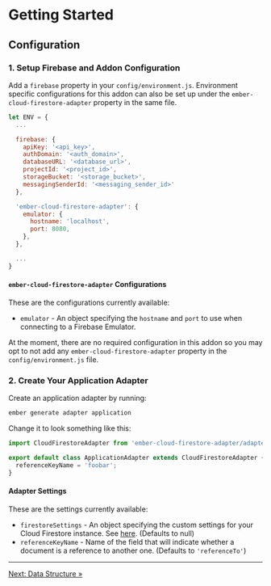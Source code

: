 # Getting Started

## Configuration

### 1. Setup Firebase and Addon Configuration

Add a `firebase` property in your `config/environment.js`. Environment specific configurations for this addon can also be set up under the `ember-cloud-firestore-adapter` property in the same file.

```javascript
let ENV = {
  ...

  firebase: {
    apiKey: '<api_key>',
    authDomain: '<auth_domain>',
    databaseURL: '<database_url>',
    projectId: '<project_id>',
    storageBucket: '<storage_bucket>',
    messagingSenderId: '<messaging_sender_id>'
  },

  'ember-cloud-firestore-adapter': {
    emulator: {
      hostname: 'localhost',
      port: 8080,
    },
  },

  ...
}
```

#### `ember-cloud-firestore-adapter` Configurations

These are the configurations currently available:

  - `emulator` - An object specifying the `hostname` and `port` to use when connecting to a Firebase Emulator.

At the moment, there are no required configuration in this addon so you may opt to not add any `ember-cloud-firestore-adapter` property in the `config/environment.js` file.

### 2. Create Your Application Adapter

Create an application adapter by running:

```bash
ember generate adapter application
```

Change it to look something like this:

```javascript
import CloudFirestoreAdapter from 'ember-cloud-firestore-adapter/adapters/cloud-firestore';

export default class ApplicationAdapter extends CloudFirestoreAdapter {
  referenceKeyName = 'foobar';
}
```

#### Adapter Settings

These are the settings currently available:

  - `firestoreSettings` - An object specifying the custom settings for your Cloud Firestore instance. See [here](https://firebase.google.com/docs/reference/js/firebase.firestore.Settings). (Defaults to null)
  - `referenceKeyName` - Name of the field that will indicate whether a document is a reference to another one. (Defaults to `'referenceTo'`)

---

[Next: Data Structure »](data-structure)
